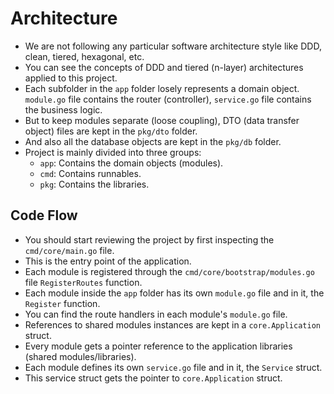 # Architecture

- We are not following any particular software architecture style like DDD, clean, tiered, hexagonal, etc.
- You can see the concepts of DDD and tiered (n-layer) architectures applied to this project.
- Each subfolder in the `app` folder losely represents a domain object. `module.go` file contains the router (controller), `service.go` file contains the business logic.
- But to keep modules separate (loose coupling), DTO (data transfer object) files are kept in the `pkg/dto` folder.
- And also all the database objects are kept in the `pkg/db` folder.
- Project is mainly divided into three groups:
  - `app`: Contains the domain objects (modules).
  - `cmd`: Contains runnables.
  - `pkg`: Contains the libraries.

## Code Flow

- You should start reviewing the project by first inspecting the `cmd/core/main.go` file.
- This is the entry point of the application.
- Each module is registered through the `cmd/core/bootstrap/modules.go` file `RegisterRoutes` function.
- Each module inside the `app` folder has its own `module.go` file and in it, the `Register` function.
- You can find the route handlers in each module's `module.go` file.
- References to shared modules instances are kept in a `core.Application` struct.
- Every module gets a pointer reference to the application libraries (shared modules/libraries).
- Each module defines its own `service.go` file and in it, the `Service` struct.
- This service struct gets the pointer to `core.Application` struct.

